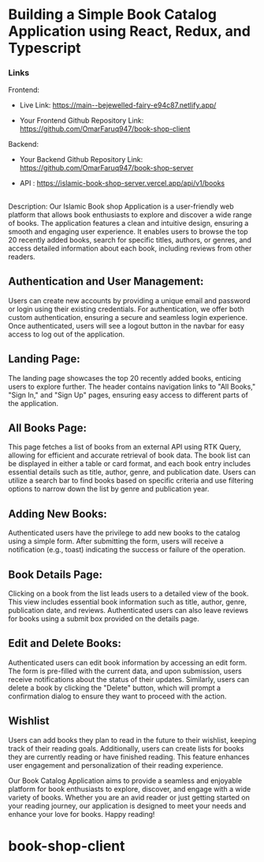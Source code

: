 # Building a Simple Book Catalog Application using React, Redux, and Typescript

### Links

Frontend:

- Live Link: https://main--bejewelled-fairy-e94c87.netlify.app/

- Your Frontend Github Repository Link: https://github.com/OmarFaruq947/book-shop-client

Backend:

- Your Backend Github Repository Link: https://github.com/OmarFaruq947/book-shop-server

- API : https://islamic-book-shop-server.vercel.app/api/v1/books

##

Description:
Our Islamic Book shop Application is a user-friendly web platform that allows book enthusiasts to explore and discover a wide range of books. The application features a clean and intuitive design, ensuring a smooth and engaging user experience. It enables users to browse the top 20 recently added books, search for specific titles, authors, or genres, and access detailed information about each book, including reviews from other readers.

## Authentication and User Management:

Users can create new accounts by providing a unique email and password or login using their existing credentials. For authentication, we offer both custom authentication, ensuring a secure and seamless login experience. Once authenticated, users will see a logout button in the navbar for easy access to log out of the application.

## Landing Page:

The landing page showcases the top 20 recently added books, enticing users to explore further. The header contains navigation links to "All Books," "Sign In," and "Sign Up" pages, ensuring easy access to different parts of the application.

## All Books Page:

This page fetches a list of books from an external API using RTK Query, allowing for efficient and accurate retrieval of book data. The book list can be displayed in either a table or card format, and each book entry includes essential details such as title, author, genre, and publication date. Users can utilize a search bar to find books based on specific criteria and use filtering options to narrow down the list by genre and publication year.

## Adding New Books:

Authenticated users have the privilege to add new books to the catalog using a simple form. After submitting the form, users will receive a notification (e.g., toast) indicating the success or failure of the operation.

## Book Details Page:

Clicking on a book from the list leads users to a detailed view of the book. This view includes essential book information such as title, author, genre, publication date, and reviews. Authenticated users can also leave reviews for books using a submit box provided on the details page.

## Edit and Delete Books:

Authenticated users can edit book information by accessing an edit form. The form is pre-filled with the current data, and upon submission, users receive notifications about the status of their updates. Similarly, users can delete a book by clicking the "Delete" button, which will prompt a confirmation dialog to ensure they want to proceed with the action.

## Wishlist

Users can add books they plan to read in the future to their wishlist, keeping track of their reading goals. Additionally, users can create lists for books they are currently reading or have finished reading. This feature enhances user engagement and personalization of their reading experience.

Our Book Catalog Application aims to provide a seamless and enjoyable platform for book enthusiasts to explore, discover, and engage with a wide variety of books. Whether you are an avid reader or just getting started on your reading journey, our application is designed to meet your needs and enhance your love for books. Happy reading!

# book-shop-client
